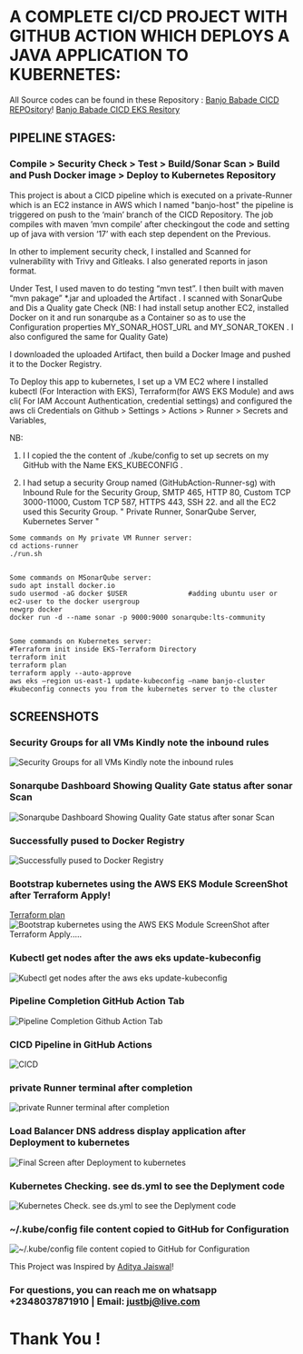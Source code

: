 # A COMPLETE CI/CD PROJECT WITH GITHUB ACTION WHICH DEPLOYS A JAVA APPLICATION TO KUBERNETES:

All Source codes can be found in these Repository :
 [ Banjo Babade CICD REPOsitory](https://github.com/Bjrules/CICD.git)! 
[ Banjo Babade CICD EKS Resitory](https://github.com/Bjrules/EKS-Terraform-module.git) 

## PIPELINE STAGES:  
### Compile > Security Check > Test > Build/Sonar Scan > Build and Push Docker image > Deploy to Kubernetes Repository 

This project is about a CICD pipeline which is executed on a private-Runner which is an EC2 instance in AWS which I named "banjo-host" the pipeline is triggered on push to the ‘main’ branch of the CICD Repository. The job compiles with maven ’mvn compile’ after checkingout the code  and setting up of java with version ‘17’ with each step dependent on the Previous.

 In other to implement security check, I installed and Scanned for vulnerability with Trivy and Gitleaks. I also generated reports in jason format.

Under Test, I used maven to do testing “mvn test”. I then built with maven  “mvn pakage”  *.jar and uploaded the Artifact . I scanned with SonarQube and Dis a Quality gate Check  (NB: I had install setup another EC2, installed Docker on it and run sonarqube as a Container so as to use the Configuration properties MY_SONAR_HOST_URL and MY_SONAR_TOKEN . I also configured the same for Quality Gate) 

I downloaded the uploaded Artifact, then build a Docker Image and pushed it to the Docker Registry.


To Deploy this app to kubernetes, I set up a VM EC2 where I installed kubectl (For Interaction with EKS), Terraform(for AWS EKS Module)  and aws cli( For IAM Account Authentication, credential settings)  and configured the aws cli Credentials on Github > Settings > Actions > Runner > Secrets and Variables,



NB: 
1.  I  I copied the the content of ./kube/config to set up secrets on my GitHub with the Name EKS_KUBECONFIG .

2. I had setup a security Group named (GitHubAction-Runner-sg) with Inbound Rule  for the Security Group, SMTP 465, HTTP  80, Custom TCP 3000-11000, Custom TCP 587, HTTPS 443, SSH 22.
and all the EC2 used this Security Group. " Private Runner, SonarQube Server, Kubernetes Server "

```
Some commands on My private VM Runner server:
cd actions-runner
./run.sh


Some commands on MSonarQube server:
sudo apt install docker.io 
sudo usermod -aG docker $USER               #adding ubuntu user or ec2-user to the docker usergroup
newgrp docker
docker run -d --name sonar -p 9000:9000 sonarqube:lts-community


Some commands on Kubernetes server:
#Terraform init inside EKS-Terraform Directory
terraform init
terraform plan
terraform apply --auto-approve 
aws eks –region us-east-1 update-kubeconfig –name banjo-cluster      #kubeconfig connects you from the kubernetes server to the cluster

```
## SCREENSHOTS

### Security Groups for all VMs Kindly note the inbound rules
![Security Groups for all VMs Kindly note the inbound rules](project-screenshots/Screenshot_20250610_185952.png)

### Sonarqube Dashboard Showing Quality Gate status after sonar Scan
![Sonarqube Dashboard Showing Quality Gate status after sonar Scan](project-screenshots/Screenshot_20250609_011021.png)

### Successfully pused to Docker Registry
![Successfully pused to Docker Registry](project-screenshots/Screenshot_20250609_011229.png)

 ### Bootstrap kubernetes using the AWS EKS Module ScreenShot after Terraform Apply!
 [Terraform plan](project-screenshots/Screenshot_20250609_094715.png)
![Bootstrap kubernetes using the AWS EKS Module ScreenShot after Terraform Apply.....](project-screenshots/Screenshot_20250609_095838.png)


### Kubectl get nodes after the aws eks update-kubeconfig
![Kubectl get nodes after the aws eks update-kubeconfig](project-screenshots/Screenshot_20250609_100255.png)

### Pipeline Completion GitHub Action Tab
![Pipeline Completion Github Action Tab](project-screenshots/Screenshot_20250610_195050.png)

### CICD Pipeline in GitHub Actions
![CICD](project-screenshots/Screenshot_20250609_112739.png)

### private Runner terminal after completion
![private Runner terminal after completion ](project-screenshots/Screenshot_20250610_194405.png)

### Load Balancer DNS address display application after Deployment to kubernetes
![Final Screen after Deployment to kubernetes](project-screenshots/Screenshot_20250609_113201.png)

### Kubernetes Checking.  see ds.yml to see the Deplyment code
![Kubernetes Check.  see ds.yml to see the Deplyment code](project-screenshots/Screenshot_20250609_113027.png)

### ~/.kube/config file content copied to GitHub for Configuration
![~/.kube/config file content copied to GitHub for Configuration](project-screenshots/Screenshot_20250609_103721.png)








This Project was Inspired by [Aditya Jaiswal](https://github.com/jaiswaladi246/)!

### For questions, you can reach me on whatsapp +2348037871910 | Email: justbj@live.com

# Thank You !